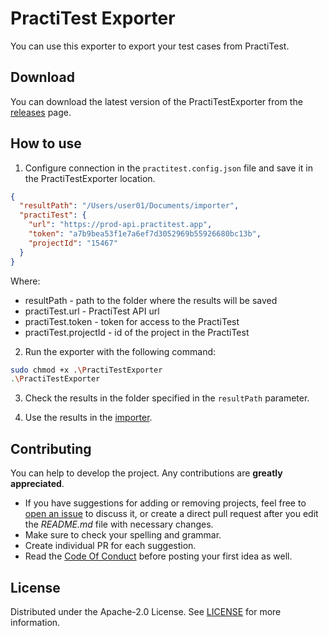 # PractiTest Exporter

You can use this exporter to export your test cases from PractiTest.

## Download

You can download the latest version of the PractiTestExporter from the [releases](https://github.com/testit-tms/migrators/releases/latest) page.

## How to use

1. Configure connection in the `practitest.config.json` file and save it in the PractiTestExporter location.

```json
{
  "resultPath": "/Users/user01/Documents/importer",
  "practiTest": {
    "url": "https://prod-api.practitest.app",
    "token": "a7b9bea53f1e7a6ef7d3052969b55926680bc13b",
    "projectId": "15467"
  }
}
```

Where:

- resultPath - path to the folder where the results will be saved
- practiTest.url - PractiTest API url
- practiTest.token - token for access to the PractiTest
- practiTest.projectId - id of the project in the PractiTest

2. Run the exporter with the following command:

```bash
sudo chmod +x .\PractiTestExporter
.\PractiTestExporter
```

3. Check the results in the folder specified in the `resultPath` parameter.

4. Use the results in the [importer](https://github.com/testit-tms/migrators/tree/main/Migrators/Importer/Readme.md).

## Contributing

You can help to develop the project. Any contributions are **greatly appreciated**.

- If you have suggestions for adding or removing projects, feel free
  to [open an issue](https://github.com/testit-tms/migrators/issues/new) to discuss it, or create a direct pull
  request after you edit the *README.md* file with necessary changes.
- Make sure to check your spelling and grammar.
- Create individual PR for each suggestion.
- Read the [Code Of Conduct](https://github.com/testit-tms/migrators/blob/main/CODE_OF_CONDUCT.md) before posting
  your first idea as well.

## License

Distributed under the Apache-2.0 License.
See [LICENSE](https://github.com/testit-tms/migrators/blob/main/LICENSE) for more information.
